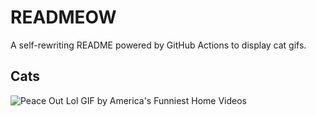 # READMEOW

A self-rewriting README powered by GitHub Actions to display cat gifs.

## Cats

![Peace Out Lol GIF by America's Funniest Home Videos](https://media4.giphy.com/media/l4KibK3JwaVo0CjDO/200.gif?cid=9acd02dafawwbb7h3kthczru9jpqstvtzq7rdyrkzhr253ix&ep=v1_gifs_search&rid=200.gif&ct=g)
